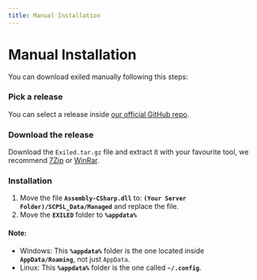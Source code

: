 ```yaml
---
title: Manual Installation
---
```


# Manual Installation

You can download exiled manually following this steps:

### Pick a release

You can select a release inside [our official GitHub repo](https://github.com/ExSLMod-Team/EXILED/releases/).

### Download the release

Download the `Exiled.tar.gz` file and extract it with your favourite tool, we recommend [7Zip](https://www.7-zip.org/) or [WinRar](https://www.win-rar.com/download.html?&L=6).

### Installation

1. Move the file **``Assembly-CSharp.dll``** to: **`(Your Server Folder)/SCPSL_Data/Managed`** and replace the file.
2. Move the **``EXILED``** folder to **`%appdata%`**

#### Note:
- Windows: This **`%appdata%`** folder is the one located inside **`AppData/Roaming`**, not just `AppData`.
- Linux: This **`%appdata%`** folder is the one called **`~/.config`**.